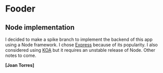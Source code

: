 # Fooder
## Node implementation

I decided to make a spike branch to implement the backend of this app using a Node framework. I chose [Express](http://expressjs.com/ "Express") because of its popularity. I also considered using [KOA](http://koajs.com/ "KOA") but it requires an unstable release of Node. Other notes to come.

**[Joan Torres]**
